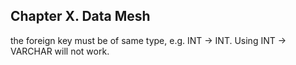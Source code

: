 ## Chapter X. Data Mesh


the foreign key must be of same type, e.g. INT -> INT. Using INT -> VARCHAR will not work.

